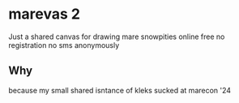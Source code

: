 # marevas 2

Just a shared canvas for drawing mare snowpities online free no registration no sms anonymously


## Why
because my small shared isntance of kleks sucked at marecon '24
